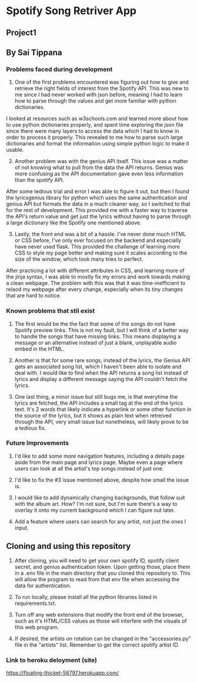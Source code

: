 # Spotify Song Retriver App 
## Project1
## By Sai Tippana
 
### Problems faced during development

1. One of the first problems encountered was figuring out how to give and retrieve the right fields of interest from the Spotify API. This was new to me since I had never worked with json before, meaning I had to learn how to parse through the values and get more familiar with python dictionaries.

I looked at resources such as w3schools.com and learned more about how to use python dictionaries properly, and spent time exploring the json file since there were many layers to access the data which I had to know in order to process it properly. This revealed to me how to parse such large dictionaries and format the information using simple python logic to make it usable.

2. Another problem was with the genius API itself. This issue was a matter of not knowing what to pull from the data the API returns. Genius was more confusing as the API documentation gave even less information than the spotify API.

After some tedious trial and error I was able to figure it out, but then I found the lyricsgenius library for python which uses the same authentication and genius API but formats the data in a much cleaner way, so I switched to that for the rest of development. This provided me with a faster way to traverse the API's return value and get just the lyrics without having to parse through a large dictionary like the Spotify one mentioned above.

3. Lastly, the front end was a bit of a hassle. I've never done much HTML or CSS before, I've only ever focused on the backend and especially have never used flask. This provided the challenge of learning more CSS to style my page better and making sure it scales according to the size of the window, which took many tries to perfect. 

After practicing a lot with different attributes in CSS, and learning more of the jinja syntax, I was able to mostly fix my errors and work towards making a clean webpage. The problem with this was that it was time-inefficient to relaod my webpage after every change, especially when its tiny changes that are hard to notice.


### Known problems that stil exist

1. The first would be the the fact that some of the songs do not have Spotify preview links. This is not my fault, but I will think of a better way to handle the songs that have missing links. This means displaying a message or an alternative instead of just a blank, unplayable audio embed in the HTML.

2. Another is that for some rare songs, instead of the lyrics, the Genius API gets an associated song list, which I haven't been able to isolate and deal with. I would like to find when the API returns a song list instead of lyrics and display a different message saying the API couldn't fetch the lyrics.

3. One last thing, a minor issue but still bugs me, is that everytime the lyrics are fetched, the API includes a small tag at the end of the lyrics text. It's 2 words that likely indicate a hyperlink or some other function in the source of the lyrics, but it shows as plain text when retreived through the API, very small issue but nonetheless, will likely prove to be a tedious fix.

### Future Improvements

1. I'd like to add some more navigation features, including a details page aside from the main page and lyrics page. Maybe even a page where users can look at all the artist's top songs instead of just one. 

2. I'd like to fix the #3 issue mentioned above, despite how small the issue is.

3. I would like to add dynamically changing backgrounds, that follow suit with the album art. How? I'm not sure, but I'm sure there's a way to overlay it onto my current background which I can figure out later.

4. Add a feature where users can search for any artist, not just the ones I input.

## Cloning and using this repository

1. After cloning, you will need to get your own spotify ID, spotify client secret, and genius authentication token. Upon getting those, place them in a .env file in the main directory that you cloned this repository to. This will allow the program to read from that env file when accessing the data for authentication. 

2. To run locally, please install all the python libraries listed in requirements.txt. 

3. Turn off any web extensions that modify the front end of the browser, such as it's HTML/CSS values as those will interfere with the visuals of this web program.

4. If desired, the artists on rotation can be changed in the "accessories.py" file in the "artists" list. Remember to get the correct spotify artist ID.

### Link to heroku deloyment (site)

https://floating-thicket-58797.herokuapp.com/
